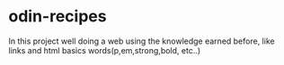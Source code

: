 # odin-recipes
In this project well doing a web using the knowledge earned before, like links and html basics words(p,em,strong,bold, etc..)